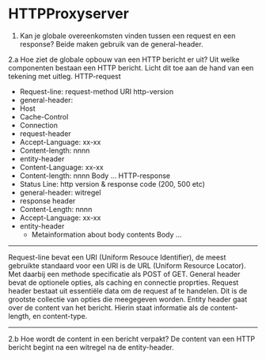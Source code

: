 # HTTPProxyserver

1.  Kan je globale overeenkomsten vinden tussen een request en een response?
  Beide maken gebruik van de general-header.
  

2.a Hoe ziet de globale opbouw van een HTTP bericht er uit? Uit welke componenten bestaan een HTTP bericht. Licht dit toe aan de hand van een tekening met uitleg.
HTTP-request
 - Request-line: request-method URI http-version
 - general-header: 
  - Host
  - Cache-Control
  - Connection
 - request-header
  - Accept-Language: xx-xx
  - Content-length: nnnn
 - entity-header
  - Content-Language: xx-xx
  - Content-length: nnnn
Body
  ...
HTTP-response
 - Status Line: http version & response code (200, 500 etc)
 - general-header: witregel
 - response header
  - Content-Length: nnnn
  - Accept-Language: xx-xx
 - entity-header
   - Metainformation about body contents
Body
 ...
 
 --------------
 
 Request-line bevat een URI (Uniform Resouce Identifier), de meest gebruikte standaard voor een URI is de URL (Uniform Resource Locator). Met daarbij een methode specificatie als POST of GET.
 General header bevat de optionele opties, als caching en connectie proprties.
 Request header bestaat uit essentiële data om de request af te handelen. Dit is de grootste collectie van opties die meegegeven worden.
 Entity header gaat over de content van het bericht. Hierin staat informatie als de content-length, en content-type.
 
 --------------
 

2.b Hoe wordt de content in een bericht verpakt?
  De content van een HTTP bericht begint na een witregel na de entity-header.
  
  
  
